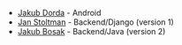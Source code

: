 * [Jakub Dorda](//github.com/jakdor) - Android
* [Jan Stoltman](//github.com/JanStoltman) - Backend/Django (version 1)
* [Jakub Bosak](//github.com/jBosak98) - Backend/Java (version 2)
